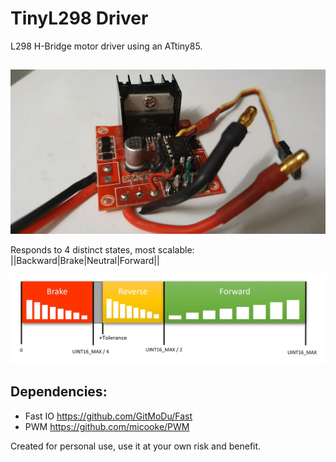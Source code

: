 # TinyL298 Driver

L298 H-Bridge motor driver using an ATtiny85.

##

![](https://raw.githubusercontent.com/GitMoDu/TinyL298/master/media/L298NESC.jpg)

Responds to 4 distinct states, most scalable: ||Backward|Brake|Neutral|Forward||

![](https://raw.githubusercontent.com/GitMoDu/TinyL298/master/media/InputRange.jpg)

## Dependencies:
  * Fast IO https://github.com/GitMoDu/Fast
  * PWM https://github.com/micooke/PWM



Created for personal use, use it at your own risk and benefit.
